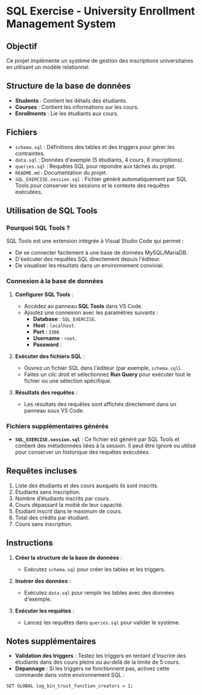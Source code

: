# SQL Exercise - University Enrollment Management System

## Objectif
Ce projet implémente un système de gestion des inscriptions universitaires en utilisant un modèle relationnel.

## Structure de la base de données
- **Students** : Contient les détails des étudiants.
- **Courses** : Contient les informations sur les cours.
- **Enrollments** : Lie les étudiants aux cours.

## Fichiers
- `schema.sql` : Définitions des tables et des triggers pour gérer les contraintes.
- `data.sql` : Données d'exemple (5 étudiants, 4 cours, 8 inscriptions).
- `queries.sql` : Requêtes SQL pour répondre aux tâches du projet.
- `README.md` : Documentation du projet.
- `SQL_EXERCISE.session.sql` : Fichier généré automatiquement par SQL Tools pour conserver les sessions et le contexte des requêtes exécutées.

## Utilisation de SQL Tools
### Pourquoi SQL Tools ?
SQL Tools est une extension intégrée à Visual Studio Code qui permet :
- De se connecter facilement à une base de données MySQL/MariaDB.
- D'exécuter des requêtes SQL directement depuis l'éditeur.
- De visualiser les résultats dans un environnement convivial.

### Connexion à la base de données
1. **Configurer SQL Tools** :
   - Accédez au panneau **SQL Tools** dans VS Code.
   - Ajoutez une connexion avec les paramètres suivants :
     - **Database** : `SQL_EXERCISE`.
     - **Host** : `localhost`.
     - **Port** : `3306` 
     - **Username** : `root`.
     - **Password** :
   
2. **Exécuter des fichiers SQL** :
   - Ouvrez un fichier SQL dans l'éditeur (par exemple, `schema.sql`).
   - Faites un clic droit et sélectionnez **Run Query** pour exécuter tout le fichier ou une sélection spécifique.

3. **Résultats des requêtes** :
   - Les résultats des requêtes sont affichés directement dans un panneau sous VS Code.

### Fichiers supplémentaires générés
- **`SQL_EXERCISE.session.sql`** :
  Ce fichier est généré par SQL Tools et contient des métadonnées liées à la session. Il peut être ignoré ou utilisé pour conserver un historique des requêtes exécutées.

## Requêtes incluses
1. Liste des étudiants et des cours auxquels ils sont inscrits.
2. Étudiants sans inscription.
3. Nombre d’étudiants inscrits par cours.
4. Cours dépassant la moitié de leur capacité.
5. Étudiant inscrit dans le maximum de cours.
6. Total des crédits par étudiant.
7. Cours sans inscription.

## Instructions
1. **Créer la structure de la base de données** :
   - Exécutez `schema.sql` pour créer les tables et les triggers.

2. **Insérer des données** :
   - Exécutez `data.sql` pour remplir les tables avec des données d'exemple.

3. **Exécuter les requêtes** :
   - Lancez les requêtes dans `queries.sql` pour valider le système.


## Notes supplémentaires
- **Validation des triggers** : Testez les triggers en tentant d'inscrire des étudiants dans des cours pleins ou au-delà de la limite de 5 cours.
- **Dépannage** : Si les triggers ne fonctionnent pas, activez cette commande dans votre environnement SQL :
  
```bash 
SET GLOBAL log_bin_trust_function_creators = 1;
```
